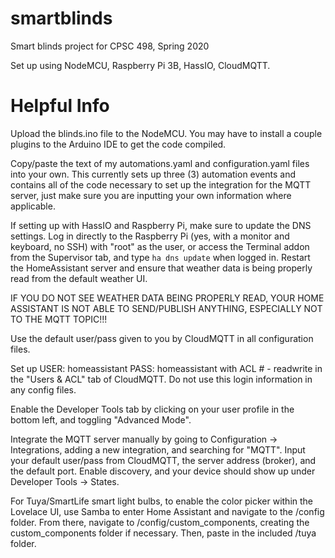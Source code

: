 # smartblinds
Smart blinds project for CPSC 498, Spring 2020

Set up using NodeMCU, Raspberry Pi 3B, HassIO, CloudMQTT.

# Helpful Info

Upload the blinds.ino file to the NodeMCU. You may have to install a couple plugins to the Arduino IDE to get the code compiled.

Copy/paste the text of my automations.yaml and configuration.yaml files into your own. This currently sets up three (3) automation events and contains all of the code necessary to set up the integration for the MQTT server, just make sure you are inputting your own information where applicable.

If setting up with HassIO and Raspberry Pi, make sure to update the DNS settings. Log in directly to the Raspberry Pi (yes, with a monitor and keyboard, no SSH) with "root" as the user, or access the Terminal addon from the Supervisor tab, and type `ha dns update` when logged in. Restart the HomeAssistant server and ensure that weather data is being properly read from the default weather UI. 

IF YOU DO NOT SEE WEATHER DATA BEING PROPERLY READ, YOUR HOME ASSISTANT IS NOT ABLE TO SEND/PUBLISH ANYTHING, ESPECIALLY NOT TO THE MQTT TOPIC!!!

Use the default user/pass given to you by CloudMQTT in all configuration files. 

Set up USER: homeassistant PASS: homeassistant with ACL # - readwrite in the "Users & ACL" tab of CloudMQTT. Do not use this login information in any config files.

Enable the Developer Tools tab by clicking on your user profile in the bottom left, and toggling "Advanced Mode".

Integrate the MQTT server manually by going to Configuration -> Integrations, adding a new integration, and searching for "MQTT". Input your default user/pass from CloudMQTT, the server address (broker), and the default port. Enable discovery, and your device should show up under Developer Tools -> States.

For Tuya/SmartLife smart light bulbs, to enable the color picker within the Lovelace UI, use Samba to enter Home Assistant and navigate to the /config folder. From there, navigate to /config/custom_components, creating the custom_components folder if necessary. Then, paste in the included /tuya folder.
